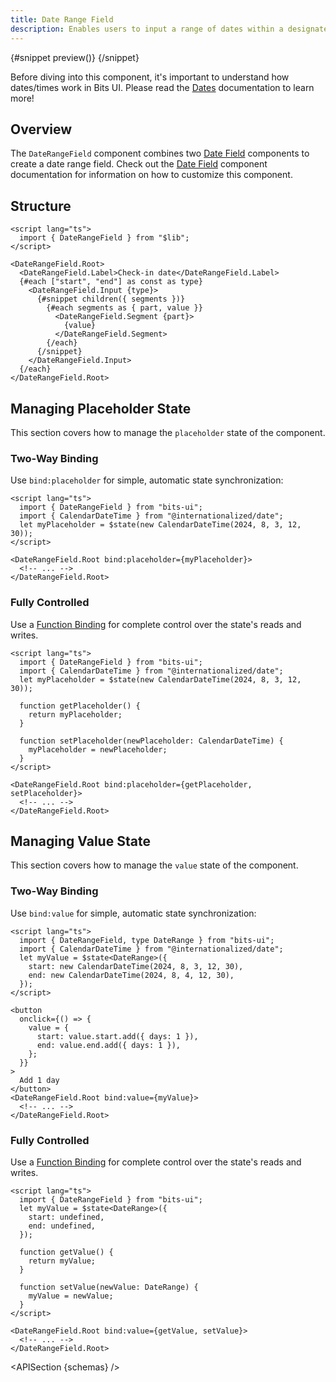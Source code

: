 ```yaml
---
title: Date Range Field
description: Enables users to input a range of dates within a designated field.
---
```


<script>
	import { APISection, ComponentPreview, DateRangeFieldDemo, Callout } from '$lib/components/index.js'
	let { schemas } = $props()
</script>

<ComponentPreview name="date-range-field-demo" componentName="Date Range Field" variant="preview">

{#snippet preview()}
<DateRangeFieldDemo />
{/snippet}

</ComponentPreview>

<Callout type="tip" title="Heads up!">

Before diving into this component, it's important to understand how dates/times work in Bits UI. Please read the [Dates](/docs/dates) documentation to learn more!

</Callout>

## Overview

The `DateRangeField` component combines two [Date Field](/docs/components/date-field) components to create a date range field. Check out the [Date Field](/docs/components/date-field) component documentation for information on how to customize this component.

## Structure

```svelte
<script lang="ts">
  import { DateRangeField } from "$lib";
</script>

<DateRangeField.Root>
  <DateRangeField.Label>Check-in date</DateRangeField.Label>
  {#each ["start", "end"] as const as type}
    <DateRangeField.Input {type}>
      {#snippet children({ segments })}
        {#each segments as { part, value }}
          <DateRangeField.Segment {part}>
            {value}
          </DateRangeField.Segment>
        {/each}
      {/snippet}
    </DateRangeField.Input>
  {/each}
</DateRangeField.Root>
```

## Managing Placeholder State

This section covers how to manage the `placeholder` state of the component.

### Two-Way Binding

Use `bind:placeholder` for simple, automatic state synchronization:

```svelte
<script lang="ts">
  import { DateRangeField } from "bits-ui";
  import { CalendarDateTime } from "@internationalized/date";
  let myPlaceholder = $state(new CalendarDateTime(2024, 8, 3, 12, 30));
</script>

<DateRangeField.Root bind:placeholder={myPlaceholder}>
  <!-- ... -->
</DateRangeField.Root>
```

### Fully Controlled

Use a [Function Binding](https://svelte.dev/docs/svelte/bind#Function-bindings) for complete control over the state's reads and writes.

```svelte
<script lang="ts">
  import { DateRangeField } from "bits-ui";
  import { CalendarDateTime } from "@internationalized/date";
  let myPlaceholder = $state(new CalendarDateTime(2024, 8, 3, 12, 30));

  function getPlaceholder() {
    return myPlaceholder;
  }

  function setPlaceholder(newPlaceholder: CalendarDateTime) {
    myPlaceholder = newPlaceholder;
  }
</script>

<DateRangeField.Root bind:placeholder={getPlaceholder, setPlaceholder}>
  <!-- ... -->
</DateRangeField.Root>
```

## Managing Value State

This section covers how to manage the `value` state of the component.

### Two-Way Binding

Use `bind:value` for simple, automatic state synchronization:

```svelte {3,6,8}
<script lang="ts">
  import { DateRangeField, type DateRange } from "bits-ui";
  import { CalendarDateTime } from "@internationalized/date";
  let myValue = $state<DateRange>({
    start: new CalendarDateTime(2024, 8, 3, 12, 30),
    end: new CalendarDateTime(2024, 8, 4, 12, 30),
  });
</script>

<button
  onclick={() => {
    value = {
      start: value.start.add({ days: 1 }),
      end: value.end.add({ days: 1 }),
    };
  }}
>
  Add 1 day
</button>
<DateRangeField.Root bind:value={myValue}>
  <!-- ... -->
</DateRangeField.Root>
```

### Fully Controlled

Use a [Function Binding](https://svelte.dev/docs/svelte/bind#Function-bindings) for complete control over the state's reads and writes.

```svelte
<script lang="ts">
  import { DateRangeField } from "bits-ui";
  let myValue = $state<DateRange>({
    start: undefined,
    end: undefined,
  });

  function getValue() {
    return myValue;
  }

  function setValue(newValue: DateRange) {
    myValue = newValue;
  }
</script>

<DateRangeField.Root bind:value={getValue, setValue}>
  <!-- ... -->
</DateRangeField.Root>
```

<APISection {schemas} />
